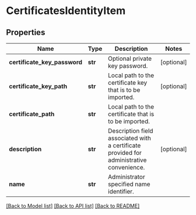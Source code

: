# CertificatesIdentityItem

## Properties
Name | Type | Description | Notes
------------ | ------------- | ------------- | -------------
**certificate_key_password** | **str** | Optional private key password.  | [optional] 
**certificate_key_path** | **str** | Local path to the certificate key that is to be imported. | [optional] 
**certificate_path** | **str** | Local path to the certificate that is to be imported. | 
**description** | **str** | Description field associated with a certificate provided for administrative convenience. | [optional] 
**name** | **str** | Administrator specified name identifier. | 

[[Back to Model list]](../README.md#documentation-for-models) [[Back to API list]](../README.md#documentation-for-api-endpoints) [[Back to README]](../README.md)


